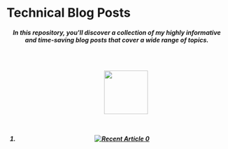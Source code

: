 
<style>
  #header{
   margin-left:3em;
  }
</style>

<h1>Technical Blog Posts</h1>

<h5><center>In this repository, you'll discover a collection of my highly informative and time-saving blog posts that cover a wide range of topics.</center</h5>

<br><br>
  
<div id="header" align="center">
  <img src="https://media.giphy.com/media/M9gbBd9nbDrOTu1Mqx/giphy.gif" width="100"/>
</div>

<br>
<br>

<ol>
 <li>
 <a target="_blank" href="https://github-readme-medium-recent-article.vercel.app/medium/@kbpoovanna/0"><img src="https://github-readme-medium-recent-article.vercel.app/medium/@kbpoovanna/0" alt="Recent Article 0">
  </li>
 </ol>







